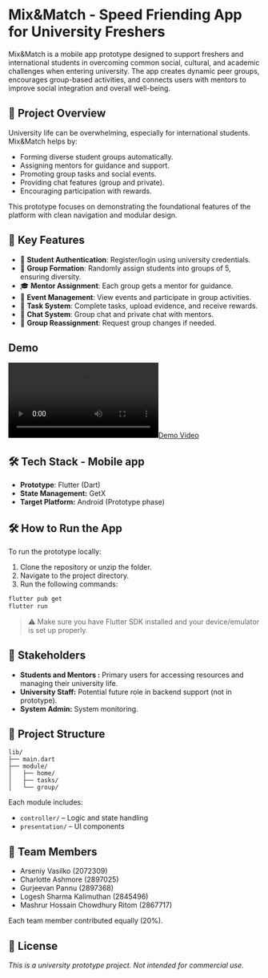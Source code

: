 # Mix&Match - Speed Friending App for University Freshers

Mix&Match is a mobile app prototype designed to support freshers and international students in overcoming common social, cultural, and academic challenges when entering university. The app creates dynamic peer groups, encourages group-based activities, and connects users with mentors to improve social integration and overall well-being.

## 📌 Project Overview

University life can be overwhelming, especially for international students. Mix&Match helps by:
- Forming diverse student groups automatically.
- Assigning mentors for guidance and support.
- Promoting group tasks and social events.
- Providing chat features (group and private).
- Encouraging participation with rewards.

This prototype focuses on demonstrating the foundational features of the platform with clean navigation and modular design.

## 🎯 Key Features

- 🔐 **Student Authentication**: Register/login using university credentials.
- 👥 **Group Formation**: Randomly assign students into groups of 5, ensuring diversity.
- 🎓 **Mentor Assignment**: Each group gets a mentor for guidance.
- 📆 **Event Management**: View events and participate in group activities.
- 🧩 **Task System**: Complete tasks, upload evidence, and receive rewards.
- 💬 **Chat System**: Group chat and private chat with mentors.
- 🔄 **Group Reassignment**: Request group changes if needed.

## Demo 

[![Demo Video](https://bham-my.sharepoint.com/personal/lxk496_student_bham_ac_uk/Documents/BUS-DEMO/Screen%20Recording%202025-04-12%20at%2012.33.13%20AM.mov?csf=1&web=1&nav=eyJyZWZlcnJhbEluZm8iOnsicmVmZXJyYWxBcHAiOiJPbmVEcml2ZUZvckJ1c2luZXNzIiwicmVmZXJyYWxBcHBQbGF0Zm9ybSI6IldlYiIsInJlZmVycmFsTW9kZSI6InZpZXciLCJyZWZlcnJhbFZpZXciOiJNeUZpbGVzTGlua0NvcHkifX0&e=aoJ89H)](https://bham-my.sharepoint.com/personal/lxk496_student_bham_ac_uk/Documents/BUS-DEMO/Screen%20Recording%202025-04-12%20at%2012.33.13%20AM.mov?csf=1&web=1&nav=eyJyZWZlcnJhbEluZm8iOnsicmVmZXJyYWxBcHAiOiJPbmVEcml2ZUZvckJ1c2luZXNzIiwicmVmZXJyYWxBcHBQbGF0Zm9ybSI6IldlYiIsInJlZmVycmFsTW9kZSI6InZpZXciLCJyZWZlcnJhbFZpZXciOiJNeUZpbGVzTGlua0NvcHkifX0&e=aoJ89H)


## 🛠️ Tech Stack - Mobile app

- **Prototype**: Flutter (Dart)
- **State Management:** GetX 
- **Target Platform:** Android (Prototype phase)

## 🛠️ How to Run the App

To run the prototype locally:

1. Clone the repository or unzip the folder.
2. Navigate to the project directory.
3. Run the following commands:

```bash
flutter pub get
flutter run
```

> ⚠️ Make sure you have Flutter SDK installed and your device/emulator is set up properly.

## 👤 Stakeholders

- **Students and Mentors :** Primary users for accessing resources and managing their university life.
- **University Staff:** Potential future role in backend support (not in prototype).
- **System Admin:** System monitoring.

## 📂 Project Structure

```
lib/
├── main.dart
├── module/
│   ├── home/
│   ├── tasks/
│   └── group/
```

Each module includes:
- `controller/` – Logic and state handling
- `presentation/` – UI components

## 👥 Team Members

- Arseniy Vasilko (2072309)
- Charlotte Ashmore (2897025)
- Gurjeevan Pannu (2897368)
- Logesh Sharma Kalimuthan (2845496)
- Mashrur Hossain Chowdhury Ritom (2867717)

Each team member contributed equally (20%).

## 📄 License

*This is a university prototype project. Not intended for commercial use.*